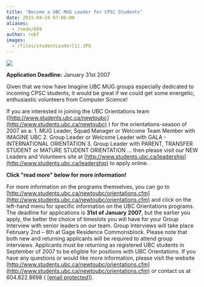 ```yaml
---
title: "Become a UBC MUG Leader for CPSC Students"
date: 2015-04-24 07:06:00
aliases:
  - /node/689
author: robf
images:
  - /files/studentLeader[1].JPG
---
```


[![](/files/studentLeader[1].JPG)](/files/studentLeader[1].JPG)

**Application Deadline:** January 31st 2007

Given that we now have Imagine UBC MUG groups especially dedicated to incoming CPSC students, it would be great if we could get some energetic, enthusiastic volunteers from Computer Science!

If you are interested in joining the UBC Orientations team ([http://www.students.ubc.ca/newtoubc](http://www.students.ubc.ca/newtoubc) ) for the orientations-season of 2007 as a:
1\. MUG Leader, Squad Manager or Welcome Team Member with IMAGINE UBC
2\. Group Leader or Welcome Leader with GALA - INTERNATIONAL ORIENTATION
3\. Group Leader with PARENT, TRANSFER STUDENT or MATURE STUDENT ORIENTATION ... then please visit
our NEW Leaders and Volunteers site at [http://www.students.ubc.ca/leadership](http://www.students.ubc.ca/leadership) to apply online.

**Click "read more" below for more information!**

For more information on the programs themselves, you can go to
[http://www.students.ubc.ca/newtoubc/orientations.cfm](http://www.students.ubc.ca/newtoubc/orientations.cfm) and click on the left-hand menu for specific information on the UBC Orientations programs. The deadline for applications is **31st of January 2007**, but the earlier you apply, the better the choice of timeslots you will have for your Group Interview with senior leaders on our team. Group Interviews will take place February 2nd – 8th at Gage Residence Commonsblock. Please note that both new and returning applicants will be required to attend group interviews. Applicants must be returning as registered UBC students in September of 2007 to be eligible for positions with UBC Orientations. If you have any questions or would like more information, please visit the website
[http://www.students.ubc.ca/newtoubc/orientations.cfm](http://www.students.ubc.ca/newtoubc/orientations.cfm) or contact us at 604.822.8698 ( [\[email protected\]](/cdn-cgi/l/email-protection#8fe6e2eee8e6e1eaa1e6e1e9e0cffaedeca1ecee)).
